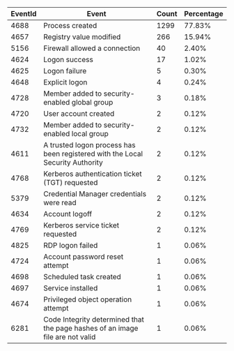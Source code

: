 | EventId | Event | Count | Percentage |
|---------|-------|-------|------------|
| 4688 | Process created | 1299 | 77.83% |
| 4657 | Registry value modified | 266 | 15.94% |
| 5156 | Firewall allowed a connection | 40 | 2.40% |
| 4624 | Logon success | 17 | 1.02% |
| 4625 | Logon failure | 5 | 0.30% |
| 4648 | Explicit logon | 4 | 0.24% |
| 4728 | Member added to security-enabled global group | 3 | 0.18% |
| 4720 | User account created | 2 | 0.12% |
| 4732 | Member added to security-enabled local group | 2 | 0.12% |
| 4611 | A trusted logon process has been registered with the Local Security Authority | 2 | 0.12% |
| 4768 | Kerberos authentication ticket (TGT) requested | 2 | 0.12% |
| 5379 | Credential Manager credentials were read | 2 | 0.12% |
| 4634 | Account logoff | 2 | 0.12% |
| 4769 | Kerberos service ticket requested | 2 | 0.12% |
| 4825 | RDP logon failed | 1 | 0.06% |
| 4724 | Account password reset attempt | 1 | 0.06% |
| 4698 | Scheduled task created | 1 | 0.06% |
| 4697 | Service installed | 1 | 0.06% |
| 4674 | Privileged object operation attempt | 1 | 0.06% |
| 6281 | Code Integrity determined that the page hashes of an image file are not valid  | 1 | 0.06% |
